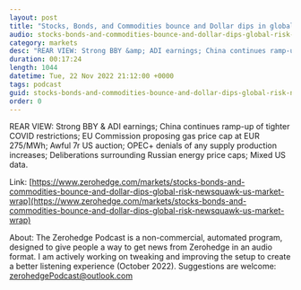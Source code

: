 ```yaml
---
layout: post
title: "Stocks, Bonds, and Commodities bounce and Dollar dips in global risk on - Newsquawk US Market Wrap"
audio: stocks-bonds-and-commodities-bounce-and-dollar-dips-global-risk-newsquawk-us-market-wrap-0
category: markets
desc: "REAR VIEW: Strong BBY &amp; ADI earnings; China continues ramp-up of tighter COVID restrictions; EU Commission proposing gas price cap at EUR 275/MWh; Awful 7r US auction; OPEC+ denials of any supply production increases; Deliberations surrounding Russian energy price caps; Mixed US data."
duration: 00:17:24
length: 1044
datetime: Tue, 22 Nov 2022 21:12:00 +0000
tags: podcast
guid: stocks-bonds-and-commodities-bounce-and-dollar-dips-global-risk-newsquawk-us-market-wrap-0
order: 0
---
```

REAR VIEW: Strong BBY &amp; ADI earnings; China continues ramp-up of tighter COVID restrictions; EU Commission proposing gas price cap at EUR 275/MWh; Awful 7r US auction; OPEC+ denials of any supply production increases; Deliberations surrounding Russian energy price caps; Mixed US data.

Link: [https://www.zerohedge.com/markets/stocks-bonds-and-commodities-bounce-and-dollar-dips-global-risk-newsquawk-us-market-wrap](https://www.zerohedge.com/markets/stocks-bonds-and-commodities-bounce-and-dollar-dips-global-risk-newsquawk-us-market-wrap)

About: The Zerohedge Podcast is a non-commercial, automated program, designed to give people a way to get news from Zerohedge in an audio format.  I am actively working on tweaking and improving the setup to create a better listening experience (October 2022).  Suggestions are welcome: [zerohedgePodcast@outlook.com](mailto:zerohedgePodcast@outlook.com)